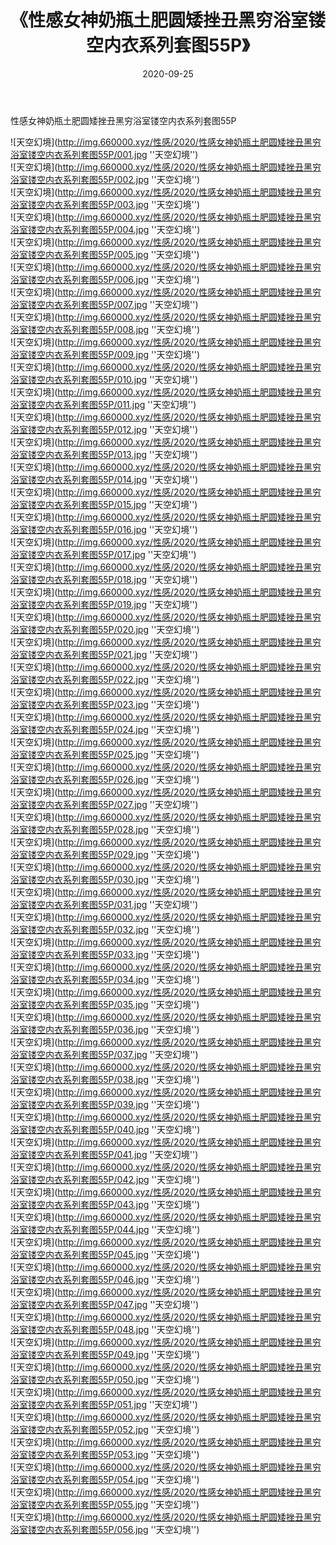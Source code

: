 ﻿---
layout: post
title:  《性感女神奶瓶土肥圆矮挫丑黑穷浴室镂空内衣系列套图55P》
date:   2020-09-25
img: http://img.660000.xyz/性感/2020/性感女神奶瓶土肥圆矮挫丑黑穷浴室镂空内衣系列套图55P/000.jpg
categories: [美女, 性感, 泳衣]
---

性感女神奶瓶土肥圆矮挫丑黑穷浴室镂空内衣系列套图55P



![天空幻境](http://img.660000.xyz/性感/2020/性感女神奶瓶土肥圆矮挫丑黑穷浴室镂空内衣系列套图55P/001.jpg ''天空幻境'') <br>
![天空幻境](http://img.660000.xyz/性感/2020/性感女神奶瓶土肥圆矮挫丑黑穷浴室镂空内衣系列套图55P/002.jpg ''天空幻境'') <br>
![天空幻境](http://img.660000.xyz/性感/2020/性感女神奶瓶土肥圆矮挫丑黑穷浴室镂空内衣系列套图55P/003.jpg ''天空幻境'') <br>
![天空幻境](http://img.660000.xyz/性感/2020/性感女神奶瓶土肥圆矮挫丑黑穷浴室镂空内衣系列套图55P/004.jpg ''天空幻境'') <br>
![天空幻境](http://img.660000.xyz/性感/2020/性感女神奶瓶土肥圆矮挫丑黑穷浴室镂空内衣系列套图55P/005.jpg ''天空幻境'') <br>
![天空幻境](http://img.660000.xyz/性感/2020/性感女神奶瓶土肥圆矮挫丑黑穷浴室镂空内衣系列套图55P/006.jpg ''天空幻境'') <br>
![天空幻境](http://img.660000.xyz/性感/2020/性感女神奶瓶土肥圆矮挫丑黑穷浴室镂空内衣系列套图55P/007.jpg ''天空幻境'') <br>
![天空幻境](http://img.660000.xyz/性感/2020/性感女神奶瓶土肥圆矮挫丑黑穷浴室镂空内衣系列套图55P/008.jpg ''天空幻境'') <br>
![天空幻境](http://img.660000.xyz/性感/2020/性感女神奶瓶土肥圆矮挫丑黑穷浴室镂空内衣系列套图55P/009.jpg ''天空幻境'') <br>
![天空幻境](http://img.660000.xyz/性感/2020/性感女神奶瓶土肥圆矮挫丑黑穷浴室镂空内衣系列套图55P/010.jpg ''天空幻境'') <br>
![天空幻境](http://img.660000.xyz/性感/2020/性感女神奶瓶土肥圆矮挫丑黑穷浴室镂空内衣系列套图55P/011.jpg ''天空幻境'') <br>
![天空幻境](http://img.660000.xyz/性感/2020/性感女神奶瓶土肥圆矮挫丑黑穷浴室镂空内衣系列套图55P/012.jpg ''天空幻境'') <br>
![天空幻境](http://img.660000.xyz/性感/2020/性感女神奶瓶土肥圆矮挫丑黑穷浴室镂空内衣系列套图55P/013.jpg ''天空幻境'') <br>
![天空幻境](http://img.660000.xyz/性感/2020/性感女神奶瓶土肥圆矮挫丑黑穷浴室镂空内衣系列套图55P/014.jpg ''天空幻境'') <br>
![天空幻境](http://img.660000.xyz/性感/2020/性感女神奶瓶土肥圆矮挫丑黑穷浴室镂空内衣系列套图55P/015.jpg ''天空幻境'') <br>
![天空幻境](http://img.660000.xyz/性感/2020/性感女神奶瓶土肥圆矮挫丑黑穷浴室镂空内衣系列套图55P/016.jpg ''天空幻境'') <br>
![天空幻境](http://img.660000.xyz/性感/2020/性感女神奶瓶土肥圆矮挫丑黑穷浴室镂空内衣系列套图55P/017.jpg ''天空幻境'') <br>
![天空幻境](http://img.660000.xyz/性感/2020/性感女神奶瓶土肥圆矮挫丑黑穷浴室镂空内衣系列套图55P/018.jpg ''天空幻境'') <br>
![天空幻境](http://img.660000.xyz/性感/2020/性感女神奶瓶土肥圆矮挫丑黑穷浴室镂空内衣系列套图55P/019.jpg ''天空幻境'') <br>
![天空幻境](http://img.660000.xyz/性感/2020/性感女神奶瓶土肥圆矮挫丑黑穷浴室镂空内衣系列套图55P/020.jpg ''天空幻境'') <br>
![天空幻境](http://img.660000.xyz/性感/2020/性感女神奶瓶土肥圆矮挫丑黑穷浴室镂空内衣系列套图55P/021.jpg ''天空幻境'') <br>
![天空幻境](http://img.660000.xyz/性感/2020/性感女神奶瓶土肥圆矮挫丑黑穷浴室镂空内衣系列套图55P/022.jpg ''天空幻境'') <br>
![天空幻境](http://img.660000.xyz/性感/2020/性感女神奶瓶土肥圆矮挫丑黑穷浴室镂空内衣系列套图55P/023.jpg ''天空幻境'') <br>
![天空幻境](http://img.660000.xyz/性感/2020/性感女神奶瓶土肥圆矮挫丑黑穷浴室镂空内衣系列套图55P/024.jpg ''天空幻境'') <br>
![天空幻境](http://img.660000.xyz/性感/2020/性感女神奶瓶土肥圆矮挫丑黑穷浴室镂空内衣系列套图55P/025.jpg ''天空幻境'') <br>
![天空幻境](http://img.660000.xyz/性感/2020/性感女神奶瓶土肥圆矮挫丑黑穷浴室镂空内衣系列套图55P/026.jpg ''天空幻境'') <br>
![天空幻境](http://img.660000.xyz/性感/2020/性感女神奶瓶土肥圆矮挫丑黑穷浴室镂空内衣系列套图55P/027.jpg ''天空幻境'') <br>
![天空幻境](http://img.660000.xyz/性感/2020/性感女神奶瓶土肥圆矮挫丑黑穷浴室镂空内衣系列套图55P/028.jpg ''天空幻境'') <br>
![天空幻境](http://img.660000.xyz/性感/2020/性感女神奶瓶土肥圆矮挫丑黑穷浴室镂空内衣系列套图55P/029.jpg ''天空幻境'') <br>
![天空幻境](http://img.660000.xyz/性感/2020/性感女神奶瓶土肥圆矮挫丑黑穷浴室镂空内衣系列套图55P/030.jpg ''天空幻境'') <br>
![天空幻境](http://img.660000.xyz/性感/2020/性感女神奶瓶土肥圆矮挫丑黑穷浴室镂空内衣系列套图55P/031.jpg ''天空幻境'') <br>
![天空幻境](http://img.660000.xyz/性感/2020/性感女神奶瓶土肥圆矮挫丑黑穷浴室镂空内衣系列套图55P/032.jpg ''天空幻境'') <br>
![天空幻境](http://img.660000.xyz/性感/2020/性感女神奶瓶土肥圆矮挫丑黑穷浴室镂空内衣系列套图55P/033.jpg ''天空幻境'') <br>
![天空幻境](http://img.660000.xyz/性感/2020/性感女神奶瓶土肥圆矮挫丑黑穷浴室镂空内衣系列套图55P/034.jpg ''天空幻境'') <br>
![天空幻境](http://img.660000.xyz/性感/2020/性感女神奶瓶土肥圆矮挫丑黑穷浴室镂空内衣系列套图55P/035.jpg ''天空幻境'') <br>
![天空幻境](http://img.660000.xyz/性感/2020/性感女神奶瓶土肥圆矮挫丑黑穷浴室镂空内衣系列套图55P/036.jpg ''天空幻境'') <br>
![天空幻境](http://img.660000.xyz/性感/2020/性感女神奶瓶土肥圆矮挫丑黑穷浴室镂空内衣系列套图55P/037.jpg ''天空幻境'') <br>
![天空幻境](http://img.660000.xyz/性感/2020/性感女神奶瓶土肥圆矮挫丑黑穷浴室镂空内衣系列套图55P/038.jpg ''天空幻境'') <br>
![天空幻境](http://img.660000.xyz/性感/2020/性感女神奶瓶土肥圆矮挫丑黑穷浴室镂空内衣系列套图55P/039.jpg ''天空幻境'') <br>
![天空幻境](http://img.660000.xyz/性感/2020/性感女神奶瓶土肥圆矮挫丑黑穷浴室镂空内衣系列套图55P/040.jpg ''天空幻境'') <br>
![天空幻境](http://img.660000.xyz/性感/2020/性感女神奶瓶土肥圆矮挫丑黑穷浴室镂空内衣系列套图55P/041.jpg ''天空幻境'') <br>
![天空幻境](http://img.660000.xyz/性感/2020/性感女神奶瓶土肥圆矮挫丑黑穷浴室镂空内衣系列套图55P/042.jpg ''天空幻境'') <br>
![天空幻境](http://img.660000.xyz/性感/2020/性感女神奶瓶土肥圆矮挫丑黑穷浴室镂空内衣系列套图55P/043.jpg ''天空幻境'') <br>
![天空幻境](http://img.660000.xyz/性感/2020/性感女神奶瓶土肥圆矮挫丑黑穷浴室镂空内衣系列套图55P/044.jpg ''天空幻境'') <br>
![天空幻境](http://img.660000.xyz/性感/2020/性感女神奶瓶土肥圆矮挫丑黑穷浴室镂空内衣系列套图55P/045.jpg ''天空幻境'') <br>
![天空幻境](http://img.660000.xyz/性感/2020/性感女神奶瓶土肥圆矮挫丑黑穷浴室镂空内衣系列套图55P/046.jpg ''天空幻境'') <br>
![天空幻境](http://img.660000.xyz/性感/2020/性感女神奶瓶土肥圆矮挫丑黑穷浴室镂空内衣系列套图55P/047.jpg ''天空幻境'') <br>
![天空幻境](http://img.660000.xyz/性感/2020/性感女神奶瓶土肥圆矮挫丑黑穷浴室镂空内衣系列套图55P/048.jpg ''天空幻境'') <br>
![天空幻境](http://img.660000.xyz/性感/2020/性感女神奶瓶土肥圆矮挫丑黑穷浴室镂空内衣系列套图55P/049.jpg ''天空幻境'') <br>
![天空幻境](http://img.660000.xyz/性感/2020/性感女神奶瓶土肥圆矮挫丑黑穷浴室镂空内衣系列套图55P/050.jpg ''天空幻境'') <br>
![天空幻境](http://img.660000.xyz/性感/2020/性感女神奶瓶土肥圆矮挫丑黑穷浴室镂空内衣系列套图55P/051.jpg ''天空幻境'') <br>
![天空幻境](http://img.660000.xyz/性感/2020/性感女神奶瓶土肥圆矮挫丑黑穷浴室镂空内衣系列套图55P/052.jpg ''天空幻境'') <br>
![天空幻境](http://img.660000.xyz/性感/2020/性感女神奶瓶土肥圆矮挫丑黑穷浴室镂空内衣系列套图55P/053.jpg ''天空幻境'') <br>
![天空幻境](http://img.660000.xyz/性感/2020/性感女神奶瓶土肥圆矮挫丑黑穷浴室镂空内衣系列套图55P/054.jpg ''天空幻境'') <br>
![天空幻境](http://img.660000.xyz/性感/2020/性感女神奶瓶土肥圆矮挫丑黑穷浴室镂空内衣系列套图55P/055.jpg ''天空幻境'') <br>
![天空幻境](http://img.660000.xyz/性感/2020/性感女神奶瓶土肥圆矮挫丑黑穷浴室镂空内衣系列套图55P/056.jpg ''天空幻境'') <br>